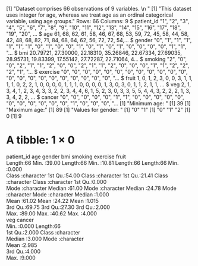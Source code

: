 [1] "Dataset comprises 66 observations of 9 variables. \n "
[1] "This dataset uses integer for age, whereas we treat age as an ordinal categorical variable, using age groups."
Rows: 66
Columns: 9
$ patient_id <chr> "1", "2", "3", "4", "5", "6", "7", "8", "9", "10", "11", "12", "13", "14", "15", "16", "17", "18", "19", "20", …
$ age        <int> 61, 68, 62, 61, 58, 46, 67, 68, 53, 59, 72, 45, 58, 44, 58, 42, 48, 68, 82, 71, 84, 68, 64, 62, 56, 72, 72, 54,…
$ gender     <chr> "0", "1", "1", "1", "1", "1", "1", "0", "1", "0", "0", "1", "0", "1", "0", "1", "0", "0", "0", "0", "1", "1", "…
$ bmi        <dbl> 20.79721, 27.30000, 22.18310, 35.26846, 22.67334, 27.69035, 28.95731, 19.83399, 17.55142, 27.72287, 22.71064, 4…
$ smoking    <chr> "2", "0", "0", "2", "1", "1", "2", "0", "0", "2", "1", "1", "2", "0", "0", "0", "1", "1", "2", "2", "2", "1", "…
$ exercise   <chr> "0", "0", "0", "0", "0", "0", "0", "0", "0", "0", "0", "0", "0", "0", "0", "0", "0", "0", "0", "0", "0", "0", "…
$ fruit      <dbl> 1, 0, 1, 2, 3, 0, 0, 3, 1, 1, 1, 1, 0, 2, 2, 1, 0, 0, 0, 0, 1, 1, 1, 0, 0, 0, 0, 1, 3, 0, 3, 0, 1, 1, 2, 1, 1, …
$ veg        <dbl> 2, 1, 3, 4, 1, 2, 3, 4, 3, 3, 2, 2, 3, 4, 4, 6, 1, 5, 2, 3, 0, 3, 3, 5, 5, 4, 4, 3, 2, 2, 2, 1, 3, 3, 4, 2, 2, …
$ cancer     <chr> "0", "0", "0", "0", "0", "1", "1", "0", "0", "0", "0", "0", "0", "0", "0", "0", "0", "0", "1", "0", "0", "0", "…
[1] "Minimum age: "
[1] 39
[1] "Maximum age:"
[1] 89
[1] "Values for gender: "
[1] "0" "1"
[1] "0" "1" "2"
[1] 0
[1] 9
# A tibble: 1 × 0
  patient_id             age           gender               bmi          smoking            exercise             fruit      
 Length:66          Min.   :39.00   Length:66          Min.   :10.81   Length:66          Length:66          Min.   :0.000  
 Class :character   1st Qu.:54.00   Class :character   1st Qu.:21.41   Class :character   Class :character   1st Qu.:0.000  
 Mode  :character   Median :61.00   Mode  :character   Median :24.78   Mode  :character   Mode  :character   Median :1.000  
                    Mean   :61.02                      Mean   :24.22                                         Mean   :1.015  
                    3rd Qu.:69.75                      3rd Qu.:27.30                                         3rd Qu.:2.000  
                    Max.   :89.00                      Max.   :40.62                                         Max.   :4.000  
      veg           cancer         
 Min.   :0.000   Length:66         
 1st Qu.:2.000   Class :character  
 Median :3.000   Mode  :character  
 Mean   :2.985                     
 3rd Qu.:4.000                     
 Max.   :9.000                     
